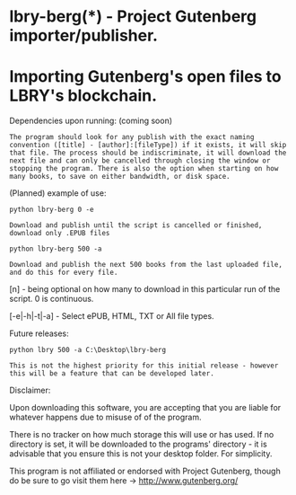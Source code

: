 lbry-berg(*) - Project Gutenberg importer/publisher.
====

# Importing Gutenberg's open files to LBRY's blockchain.

Dependencies upon running: (coming soon)

`The program should look for any publish with the exact naming convention ([title] - [author]:[fileType])
if it exists, it will skip that file.
The process should be indiscriminate, it will download the next file and can only be cancelled through closing
the window or stopping the program.
There is also the option when starting on how many books, to save on either bandwidth, or disk space.`

(Planned) example of use:

    python lbry-berg 0 -e

`Download and publish until the script is cancelled or finished, download only .EPUB files`

    python lbry-berg 500 -a

`Download and publish the next 500 books from the last uploaded file, and do this for every file.`

[n] - being optional on how many to download in this particular run of the script. 0 is continuous.


[-e|-h|-t|-a] - Select ePUB, HTML, TXT or All file types.

Future releases:

    python lbry 500 -a C:\Desktop\lbry-berg

`This is not the highest priority for this initial release - however this will be a feature that can be developed later.`


Disclaimer:

Upon downloading this software, you are accepting that you are liable for whatever happens due to misuse of
of the program. 

There is no tracker on how much storage this will use or has used. If no directory is set, it will be downloaded to the
programs' directory - it is advisable that you ensure this is not your desktop folder. For simplicity.

This program is not affiliated or endorsed with Project Gutenberg, though do be sure to go 
visit them here -> http://www.gutenberg.org/
